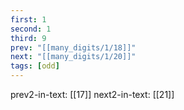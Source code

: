 ```yaml
---
first: 1
second: 1
third: 9
prev: "[[many_digits/1/18]]"
next: "[[many_digits/1/20]]"
tags: [odd]
---
```

prev2-in-text: [[17]]
next2-in-text: [[21]]
